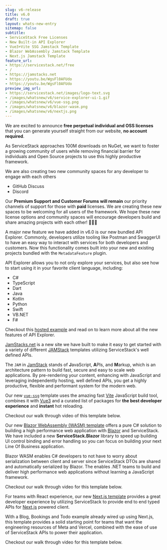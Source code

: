```yaml
---
slug: v6-release
title: v6.0
draft: true
layout: whats-new-entry
sitemap: false
subtitle:
- ServiceStack Free Licenses
- New Built-in API Explorer
- Vue3+Vite SSG Jamstack Template
- Blazor WebAssembly Jamstack Template
- Next.js Jamstack Template
feature_url:
- https://servicestack.net/free
- /
- https://jamstacks.net
- https://youtu.be/WgsFl0AFUdo
- https://youtu.be/WgsFl0AFUdo
preview_img_url:
- https://servicestack.net/images/logo-text.svg
- /images/whatsnew/v6/service-explorer-ui-1.gif
- /images/whatsnew/v6/vue-ssg.png
- /images/whatsnew/v6/blazor-wasm.png
- /images/whatsnew/v6/nextjs.png
---
```


We are excited to announce **free perpetual individual and OSS licenses** that you can generate yourself straight from our website, **no account required**.

As ServiceStack approaches 100M downloads on NuGet, we want to foster a growing community of users while removing financial barrier for individuals and Open Source projects to use this highly productive framework.

We are also creating two new community spaces for any developer to engage with each others

- GitHub Discuss
- Discord

Our **Premium Support and Customer Forums will remain** our priority channels of support for those with **paid** licenses.
We are creating these new spaces to be welcoming for all users of the framework.
We hope these new license options and community spaces will encourage developers build and share amazing projects with each other! 🎉🎉🎉

<!--separator-->

A major new feature we have added in v6.0 is our new bundled API Explorer. Commonly, developers utilize tooling like Postman and SwaggerUI to have an easy way to interact
with services for both developers and customers. Now this functionality comes built into your new and existing projects bundled with the `MetadataFeature` plugin.

API Explorer allows you to not only explore your services, but also see how to start using it in your favorite client language, including:

- C#
- TypeScript
- Dart
- Java
- Kotlin
- Python
- Swift
- VB.NET
- F#

Checkout this [hosted example](https://blazor-wasm-api.jamstacks.net/ui) and read on to learn more about all the new features of API Explorer.

<!--separator-->

[JamStacks.net](https://jamstacks.net) is a new site we have built to make it easy to get started with a variety of different [JAMStack](https://jamstack.org/what-is-jamstack/) templates utilizing ServiceStack's well defined APIs.

The `JAM` in [JamStack](https://jamstack.org/what-is-jamstack) stands of **J**avaScript, **A**PIs, and **M**arkup, which is an architecture pattern to build fast, secure and easy to scale web applications.
By pre-rendering your content, enhancing with JavaScript and leveraging independently hosting, well defined APIs, you get a highly productive, flexible and performant system for the modern web.

Our new [`vue-ssg`](https://github.com/NetCoreTemplates/vue-ssg) template uses the amazing fast [Vite](https://github.com/vitejs/vite) JavaScript build tool, combines it with [Vue3](https://github.com/vuejs/vue-next) and a curated list of packages for **the best developer experience** and **instant** hot reloading.

Checkout our walk through video of this template below.

<!--separator-->

Our new [Blazor WebAssembly (WASM) template](https://github.com/NetCoreTemplates/blazor-wasm) offers a pure C# solution to building a high performance web application with [Blazor](https://dotnet.microsoft.com/en-us/apps/aspnet/web-apps/blazor) and ServiceStack.
We have included a new **ServiceStack.Blazor** library to speed up building UI control binding and error handling so you can focus on building your next Line Of Business application.

Blazor WASM enables C# developers to not have to worry about serialization between client and server since ServiceStack DTOs are shared and automatically serialized by Blazor.
The enables .NET teams to build and deliver high performance web applications without learning a JavaScript framework.

Checkout our walk through video for this template below.

<!--separator-->

For teams with React experience, our new [Next.js template](https://github.com/NetCoreTemplates/nextjs) provides a great developer experience by utilizing ServiceStack to provide end to end typed APIs for [Next.js](https://nextjs.org) powered client.

With a Blog, Bookings and Todo example already wired up using Next.js, this template provides a solid starting point for teams that want the engineering resources of Meta and Vercel, combined with the ease of use of ServiceStack APIs to power their application.

Checkout our walk through video for this template below.
